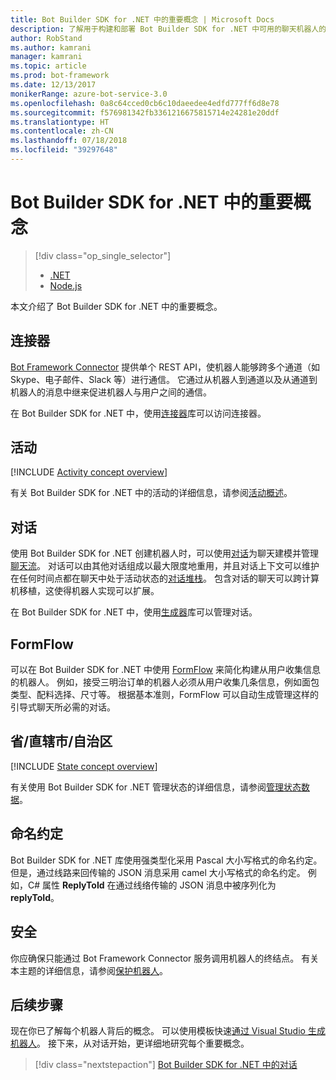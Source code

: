```yaml
---
title: Bot Builder SDK for .NET 中的重要概念 | Microsoft Docs
description: 了解用于构建和部署 Bot Builder SDK for .NET 中可用的聊天机器人的重要概念和工具。
author: RobStand
ms.author: kamrani
manager: kamrani
ms.topic: article
ms.prod: bot-framework
ms.date: 12/13/2017
monikerRange: azure-bot-service-3.0
ms.openlocfilehash: 0a8c64cced0cb6c10daeedee4edfd777ff6d8e78
ms.sourcegitcommit: f576981342fb3361216675815714e24281e20ddf
ms.translationtype: HT
ms.contentlocale: zh-CN
ms.lasthandoff: 07/18/2018
ms.locfileid: "39297648"
---
```

# <a name="key-concepts-in-the-bot-builder-sdk-for-net"></a>Bot Builder SDK for .NET 中的重要概念
> [!div class="op_single_selector"]
> - [.NET](../dotnet/bot-builder-dotnet-concepts.md)
> - [Node.js](../nodejs/bot-builder-nodejs-concepts.md)

本文介绍了 Bot Builder SDK for .NET 中的重要概念。

## <a name="connector"></a>连接器

[Bot Framework Connector](bot-builder-dotnet-connector.md) 提供单个 REST API，使机器人能够跨多个通道（如 Skype、电子邮件、Slack 等）进行通信。 它通过从机器人到通道以及从通道到机器人的消息中继来促进机器人与用户之间的通信。 

在 Bot Builder SDK for .NET 中，使用[连接器][connectorLibrary]库可以访问连接器。 

## <a name="activity"></a>活动

[!INCLUDE [Activity concept overview](../includes/snippet-dotnet-concept-activity.md)]

有关 Bot Builder SDK for .NET 中的活动的详细信息，请参阅[活动概述](bot-builder-dotnet-activities.md)。

## <a name="dialog"></a>对话

使用 Bot Builder SDK for .NET 创建机器人时，可以使用[对话](bot-builder-dotnet-dialogs.md)为聊天建模并管理[聊天流](../bot-service-design-conversation-flow.md#dialog-stack)。 对话可以由其他对话组成以最大限度地重用，并且对话上下文可以维护在任何时间点都在聊天中处于活动状态的[对话堆栈](../bot-service-design-conversation-flow.md)。 包含对话的聊天可以跨计算机移植，这使得机器人实现可以扩展。 

在 Bot Builder SDK for .NET 中，使用[生成器][builderLibrary]库可以管理对话。

## <a name="formflow"></a>FormFlow

可以在 Bot Builder SDK for .NET 中使用 [FormFlow](bot-builder-dotnet-formflow.md) 来简化构建从用户收集信息的机器人。 例如，接受三明治订单的机器人必须从用户收集几条信息，例如面包类型、配料选择、尺寸等。 根据基本准则，FormFlow 可以自动生成管理这样的引导式聊天所必需的对话。

## <a name="state"></a>省/直辖市/自治区

[!INCLUDE [State concept overview](../includes/snippet-dotnet-concept-state.md)]

有关使用 Bot Builder SDK for .NET 管理状态的详细信息，请参阅[管理状态数据](bot-builder-dotnet-state.md)。

## <a name="naming-conventions"></a>命名约定

Bot Builder SDK for .NET 库使用强类型化采用 Pascal 大小写格式的命名约定。 但是，通过线路来回传输的 JSON 消息采用 camel 大小写格式的命名约定。 例如，C# 属性 **ReplyToId** 在通过线络传输的 JSON 消息中被序列化为 **replyToId**。

## <a name="security"></a>安全

你应确保只能通过 Bot Framework Connector 服务调用机器人的终结点。 有关本主题的详细信息，请参阅[保护机器人](bot-builder-dotnet-security.md)。

## <a name="next-steps"></a>后续步骤

现在你已了解每个机器人背后的概念。 可以使用模板快速[通过 Visual Studio 生成机器人](bot-builder-dotnet-quickstart.md)。 接下来，从对话开始，更详细地研究每个重要概念。

> [!div class="nextstepaction"]
> [Bot Builder SDK for .NET 中的对话](bot-builder-dotnet-dialogs.md)

[connectorLibrary]: /dotnet/api/microsoft.bot.connector

[builderLibrary]: /dotnet/api/microsoft.bot.builder.dialogs
